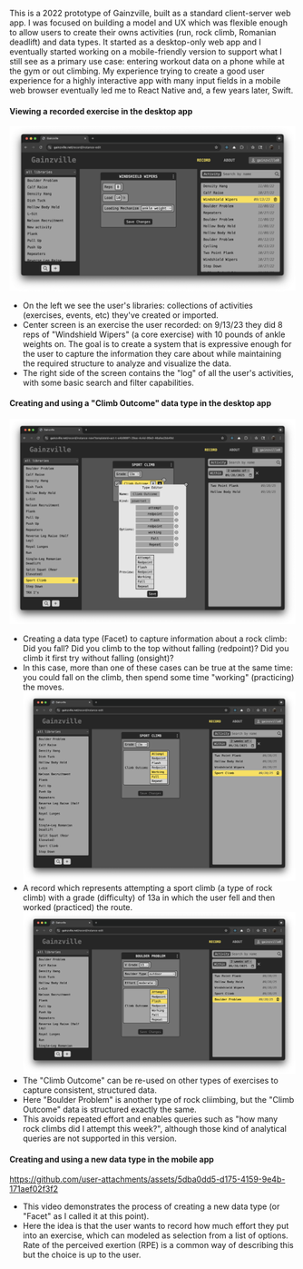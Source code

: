 This is a 2022 prototype of Gainzville, built as a standard client-server web app. I was focused on building a model and UX which was flexible enough to allow users to create their owns activities (run, rock climb, Romanian deadlift) and data types. It started as a desktop-only web app and I eventually started working on a mobile-friendly version to support what I still see as a primary use case: entering workout data on a phone while at the gym or out climbing. My experience trying to create a good user experience for a highly interactive app with many input fields in a mobile web browser eventually led me to React Native and, a few years later, Swift.

#### Viewing a recorded exercise in the desktop app
![Screenshot of viewing a record in the app](/images/viewing-record.png)
- On the left we see the user's libraries: collections of activities (exercises, events, etc) they've created or imported.
- Center screen is an exercise the user recorded: on 9/13/23 they did 8 reps of "Windshield Wipers" (a core exercise) with 10 pounds of ankle weights on. The goal is to create a system that is expressive enough for the user to capture the information they care about while maintaining the required structure to analyze and visualize the data.
- The right side of the screen contains the "log" of all the user's activities, with some basic search and filter capabilities.

#### Creating and using a "Climb Outcome" data type in the desktop app
![Screenshot of creating a "Climb Outcome" data type](/images/create-climb-outcome.png)
- Creating a data type (Facet) to capture information about a rock climb: Did you fall? Did you climb to the top without falling (redpoint)? Did you climb it first try without falling (onsight)?
- In this case, more than one of these cases can be true at the same time: you could fall on the climb, then spend some time "working" (practicing) the moves.
![Screenshot of using the newly created "Climb Outcome" data type](/images/use-climb-outcome.png)
- A record which represents attempting a sport climb (a type of rock climb) with a grade (difficulty) of 13a in which the user fell and then worked (practiced) the route.
![Screenshot of using the newly created "Climb Outcome on another record](/images/record-boulder-problem.png)
- The "Climb Outcome" can be re-used on other types of exercises to capture consistent, structured data.
- Here "Boulder Problem" is another type of rock cliimbing, but the "Climb Outcome" data is structured exactly the same.
- This avoids repeated effort and enables queries such as "how many rock climbs did I attempt this week?", although those kind of analytical queries are not supported in this version.

#### Creating and using a new data type in the mobile app
https://github.com/user-attachments/assets/5dba0dd5-d175-4159-9e4b-171aef02f3f2
- This video demonstrates the process of creating a new data type (or "Facet" as I called it at this point).
- Here the idea is that the user wants to record how much effort they put into an exercise, which can modeled as selection from a list of options. Rate of the perceived exertion (RPE) is a common way of describing this but the choice is up to the user.
